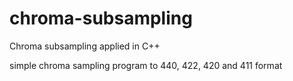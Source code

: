 # chroma-subsampling
Chroma subsampling applied in C++

simple chroma sampling program to 440, 422, 420 and 411 format
